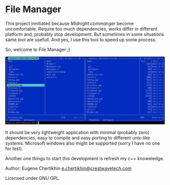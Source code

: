# File Manager 

This project innitiated because *Midnight commanger* become uncomfortable. Require too much dependencies, works differ in different platform and, probably stop development. But sometimes in some situations same tool are usefull. And yes, I use this tool to speed up some process.

So, welcome to File Manager ;)

![Main screen](img/fm.png)

It should be very lightweight application with minimal (probably zero) dependencies, easy to compile and easy porting to different unix-like systems. Microsoft windows also might be supported (sorry I have no one for test).

Another one things to start this development is refresh my c++ knoweledge.

Author: Eugene Chertikhin <e.chertikhin@crestwavetech.com>

Licensed under GNU GPL.
